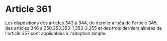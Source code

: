 # Article 361

Les dispositions des articles 343 à 344, du dernier alinéa de l'article 345, des articles 346 à 350,353,353-1,353-2,355 et des trois derniers alinéas de l'article 357 sont applicables à l'adoption simple.
